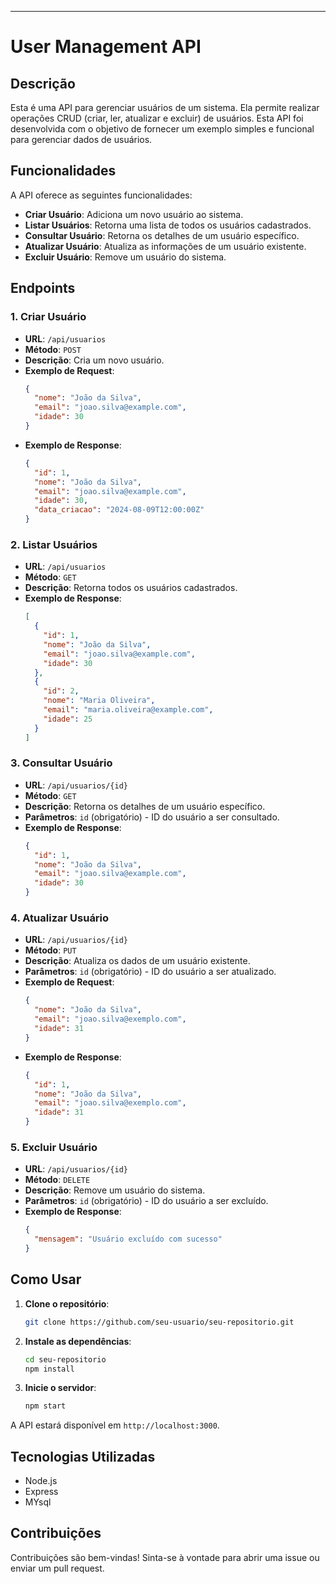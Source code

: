 
---

# User Management API


## Descrição

Esta é uma API para gerenciar usuários de um sistema. Ela permite realizar operações CRUD (criar, ler, atualizar e excluir) de usuários. Esta API foi desenvolvida com o objetivo de fornecer um exemplo simples e funcional para gerenciar dados de usuários.

## Funcionalidades

A API oferece as seguintes funcionalidades:

- **Criar Usuário**: Adiciona um novo usuário ao sistema.
- **Listar Usuários**: Retorna uma lista de todos os usuários cadastrados.
- **Consultar Usuário**: Retorna os detalhes de um usuário específico.
- **Atualizar Usuário**: Atualiza as informações de um usuário existente.
- **Excluir Usuário**: Remove um usuário do sistema.

## Endpoints

### 1. Criar Usuário

- **URL**: `/api/usuarios`
- **Método**: `POST`
- **Descrição**: Cria um novo usuário.
- **Exemplo de Request**:
  ```json
  {
    "nome": "João da Silva",
    "email": "joao.silva@example.com",
    "idade": 30
  }
  ```
- **Exemplo de Response**:
  ```json
  {
    "id": 1,
    "nome": "João da Silva",
    "email": "joao.silva@example.com",
    "idade": 30,
    "data_criacao": "2024-08-09T12:00:00Z"
  }
  ```

### 2. Listar Usuários

- **URL**: `/api/usuarios`
- **Método**: `GET`
- **Descrição**: Retorna todos os usuários cadastrados.
- **Exemplo de Response**:
  ```json
  [
    {
      "id": 1,
      "nome": "João da Silva",
      "email": "joao.silva@example.com",
      "idade": 30
    },
    {
      "id": 2,
      "nome": "Maria Oliveira",
      "email": "maria.oliveira@example.com",
      "idade": 25
    }
  ]
  ```

### 3. Consultar Usuário

- **URL**: `/api/usuarios/{id}`
- **Método**: `GET`
- **Descrição**: Retorna os detalhes de um usuário específico.
- **Parâmetros**: `id` (obrigatório) - ID do usuário a ser consultado.
- **Exemplo de Response**:
  ```json
  {
    "id": 1,
    "nome": "João da Silva",
    "email": "joao.silva@example.com",
    "idade": 30
  }
  ```

### 4. Atualizar Usuário

- **URL**: `/api/usuarios/{id}`
- **Método**: `PUT`
- **Descrição**: Atualiza os dados de um usuário existente.
- **Parâmetros**: `id` (obrigatório) - ID do usuário a ser atualizado.
- **Exemplo de Request**:
  ```json
  {
    "nome": "João da Silva",
    "email": "joao.silva@exemplo.com",
    "idade": 31
  }
  ```
- **Exemplo de Response**:
  ```json
  {
    "id": 1,
    "nome": "João da Silva",
    "email": "joao.silva@exemplo.com",
    "idade": 31
  }
  ```

### 5. Excluir Usuário

- **URL**: `/api/usuarios/{id}`
- **Método**: `DELETE`
- **Descrição**: Remove um usuário do sistema.
- **Parâmetros**: `id` (obrigatório) - ID do usuário a ser excluído.
- **Exemplo de Response**:
  ```json
  {
    "mensagem": "Usuário excluído com sucesso"
  }
  ```

## Como Usar

1. **Clone o repositório**:
   ```bash
   git clone https://github.com/seu-usuario/seu-repositorio.git
   ```
2. **Instale as dependências**:
   ```bash
   cd seu-repositorio
   npm install
   ```
3. **Inicie o servidor**:
   ```bash
   npm start
   ```

A API estará disponível em `http://localhost:3000`.

## Tecnologias Utilizadas

- Node.js
- Express
- MYsql 

## Contribuições

Contribuições são bem-vindas! Sinta-se à vontade para abrir uma issue ou enviar um pull request.
